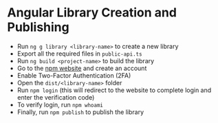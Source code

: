 # Angular Library Creation and Publishing

- Run `ng g library <library-name>` to create a new library  
- Export all the required files in `public-api.ts`  
- Run `ng build <project-name>` to build the library  
- Go to the [npm website](https://www.npmjs.com/) and create an account  
- Enable Two-Factor Authentication (2FA)  
- Open the `dist/<library-name>` folder  
- Run `npm login` (this will redirect to the website to complete login and enter the verification code)  
- To verify login, run `npm whoami`  
- Finally, run `npm publish` to publish the library  

